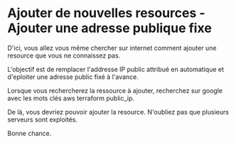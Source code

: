 # Ajouter de nouvelles resources - Ajouter une adresse publique fixe

D'ici, vous allez vous même chercher sur internet comment ajouter une resource que vous ne connaissez pas.

L'objectif est de remplacer l'addresse IP public attribué en automatique et d'eploiter une adresse public fixé à l'avance.

Lorsque vous rechercherez la ressource à ajouter, recherchez sur google avec les mots clés 
aws terraform public_ip.

De là, vous devriez pouvoir ajouter la resource.
N'oubliez pas que plusieurs serveurs sont exploités.

Bonne chance.
